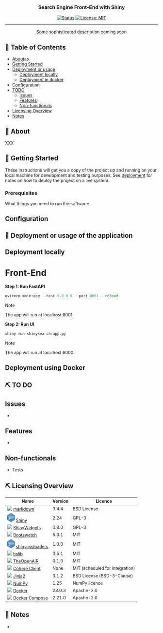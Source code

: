 <h3 align="center">Search Engine Front-End with Shiny</h3>

<div align="center">

  [![Status](https://img.shields.io/badge/status-active-success.svg)]() 
  [![License: MIT](https://img.shields.io/badge/License-MIT-yellow.svg)](https://opensource.org/licenses/MIT)

</div>

---

<p align="center"> Some sophisticated description coming soon
    <br> 
</p>

## 📝 Table of Contents
* [About](#about)as
* [Getting Started](#getting_started)
* [Deployment or usage](#deployment0)
  * [Deployment locally](#deployment1)
  * [Deployment in docker](#deployment2)
* [Configuration](#configuration)
* [TODO](#todo)
  * [Issues](#issues)
  * [Features](#features)
  * [Non-functionals](#nfrs)
* [Licensing Overview](#licensingoverview)
* [Notes](#notes)

## 🧐 About <a name = "about"></a>
XXX

## 🏁 Getting Started <a name = "getting_started"></a>
These instructions will get you a copy of the project up and running on your local machine for development and testing purposes. See [deployment](#deployment) for notes on how to deploy the project on a live system.

### Prerequisites
What things you need to run the software:

## Configuration <a name="configuration"></a>

## 🚀 Deployment or usage of the application <a name = "deployment0"></a>
## Deployment locally <a name = "deployment1"></a>


# Front-End

**Step 1: Run FastAPI**
```python
uvicorn main:app --host 0.0.0.0 --port 8001 --reload
```
> [!NOTE]
> The app will run at localhost:8001.

**Step 2: Run UI** 
```python
shiny run shinysearch/app.py
```
> [!NOTE]
> The app will run at localhost:8000.

## Deployment using Docker <a name = "deployment2"></a>
  
## ⛏️ TO DO <a name = "todo"></a>
## Issues <a name = "issues"></a>
- 
  
## Features <a name = "features"></a>
- 
  
## Non-functionals <a name = "nfrs"></a>
- Tests

## ⛏️ Licensing Overview <a name = "licensingoverview"></a>

| Name    | Version | Licence |
| -------- | ------- | ------- |
| <img src="https://pypi.org/static/images/logo-small.2a411bc6.svg" width="25"> [markdown](https://pypi.org/project/Markdown/)     | 3.4.4 | BSD License |
| <img src="https://raw.githubusercontent.com/rstudio/shiny/main/man/figures/logo.png" width="25"> [Shiny](https://github.com/rstudio/shiny/tree/main)     | 2.24 | GPL-3 |
| <img src="https://avatars.githubusercontent.com/u/23062899?s=48&v=4" width="25"> [ShinyWidgets](https://dreamrs.github.io/shinyWidgets/) | 0.8.0 | GPL-3 |
| <img src="https://camo.githubusercontent.com/51da0973891f15de1404fe9e17951136a420dafec4f9bbfa883e6283623c9317/68747470733a2f2f626f6f747377617463682e636f6d2f5f6173736574732f696d672f6c6f676f2d6461726b2e737667" width="25"> [Bootswatch](https://github.com/thomaspark/bootswatch) | 5.3.1 | MIT |
| <img src="https://raw.githubusercontent.com/rstudio/shiny/main/man/figures/logo.png" width="25"> [shinycssloaders](https://cran.r-project.org/web/packages/shinycssloaders/index.html)     | 1.0.0 | MIT |
| <img src="https://www.r-project.org/Rlogo.png" width="25"> [bslib](https://rstudio.github.io/bslib/) | 0.5.1 | MIT |
| <img src="https://openair-lib.org/logo.png" width="25"> [TheOpenAIR](https://openair-lib.org/) | 0.1.0 | MIT |
| <img src="https://avatars.githubusercontent.com/u/54850923?s=48&v=4" width="25"> [Cohere Client](https://github.com/cohere-ai/cohere-python) | None | MIT  (scheduled for integration) |
| <img src="https://pypi.org/static/images/logo-small.2a411bc6.svg" width="25"> [Jinja2](https://pypi.org/project/Jinja2/) | 3.1.2 | BSD License (BSD-3-Clause) |
| <img src="https://numpy.org/doc/stable/_static/numpylogo.svg" width="25"> [NumPy](https://numpy.org/doc/stable/index.html) | 1.25 | NumPy licence |
| <img src="https://avatars.githubusercontent.com/u/5429470?s=200&v=4" width="25"> [Docker](https://github.com/docker) | 23.0.3 | Apache-2.0 |
| <img src="https://raw.githubusercontent.com/docker/compose/main/logo.png" width="25"> [Docker Compose](https://github.com/docker/compose) | 2.21.0 | Apache-2.0 |

## 🎉 Notes <a name = "notes"></a>
- 
